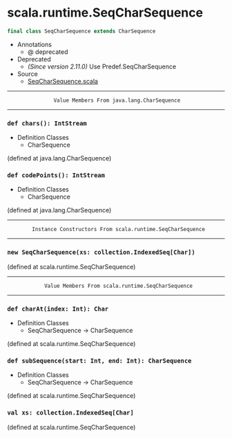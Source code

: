 
#                        scala.runtime.SeqCharSequence                        #

```scala
final class SeqCharSequence extends CharSequence
```

* Annotations
  * @ deprecated
* Deprecated
  * _(Since version 2.11.0)_ Use Predef.SeqCharSequence
* Source
  * [SeqCharSequence.scala](https://github.com/scala/scala/tree/6d09a1ba5f/src/library/scala/runtime/SeqCharSequence.scala#L1)


--------------------------------------------------------------------------------
                   Value Members From java.lang.CharSequence
--------------------------------------------------------------------------------


### `def chars(): IntStream`                                                 ###

* Definition Classes
  * CharSequence

(defined at java.lang.CharSequence)


### `def codePoints(): IntStream`                                            ###

* Definition Classes
  * CharSequence

(defined at java.lang.CharSequence)


--------------------------------------------------------------------------------
            Instance Constructors From scala.runtime.SeqCharSequence
--------------------------------------------------------------------------------


### `new SeqCharSequence(xs: collection.IndexedSeq[Char])`                   ###

(defined at scala.runtime.SeqCharSequence)


--------------------------------------------------------------------------------
                Value Members From scala.runtime.SeqCharSequence
--------------------------------------------------------------------------------


### `def charAt(index: Int): Char`                                           ###

* Definition Classes
  * SeqCharSequence → CharSequence

(defined at scala.runtime.SeqCharSequence)


### `def subSequence(start: Int, end: Int): CharSequence`                    ###

* Definition Classes
  * SeqCharSequence → CharSequence

(defined at scala.runtime.SeqCharSequence)


### `val xs: collection.IndexedSeq[Char]`                                    ###
(defined at scala.runtime.SeqCharSequence)
